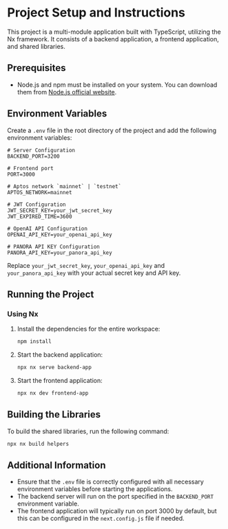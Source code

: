 
# Project Setup and Instructions

This project is a multi-module application built with TypeScript, utilizing the Nx framework. It consists of a backend application, a frontend application, and shared libraries.

## Prerequisites

- Node.js and npm must be installed on your system. You can download them from [Node.js official website](https://nodejs.org/en/download/).

## Environment Variables

Create a `.env` file in the root directory of the project and add the following environment variables:

```plaintext
# Server Configuration
BACKEND_PORT=3200

# Frontend port
PORT=3000

# Aptos network `mainnet` | `testnet`
APTOS_NETWORK=mainnet

# JWT Configuration
JWT_SECRET_KEY=your_jwt_secret_key
JWT_EXPIRED_TIME=3600

# OpenAI API Configuration
OPENAI_API_KEY=your_openai_api_key

# PANORA API KEY Configuration
PANORA_API_KEY=your_panora_api_key
```

Replace `your_jwt_secret_key`, `your_openai_api_key` and `your_panora_api_key` with your actual secret key and API key.

## Running the Project

### Using Nx

1. Install the dependencies for the entire workspace:

   ```bash
   npm install
   ```

2. Start the backend application:

   ```bash
   npx nx serve backend-app
   ```

3. Start the frontend application:

   ```bash
   npx nx dev frontend-app
   ```

## Building the Libraries

To build the shared libraries, run the following command:

```bash
npx nx build helpers
```

## Additional Information

- Ensure that the `.env` file is correctly configured with all necessary environment variables before starting the applications.
- The backend server will run on the port specified in the `BACKEND_PORT` environment variable.
- The frontend application will typically run on port 3000 by default, but this can be configured in the `next.config.js` file if needed.
